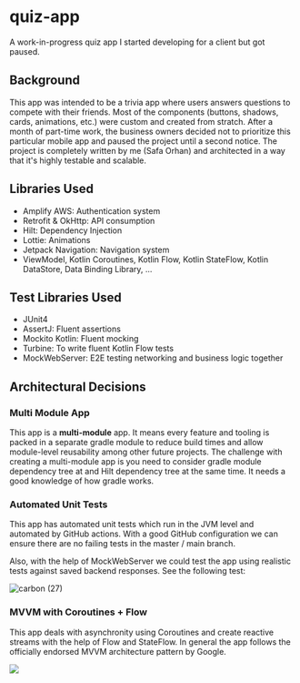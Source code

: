 # quiz-app
A work-in-progress quiz app I started developing for a client but got paused.

## Background
This app was intended to be a trivia app where users answers questions to compete with their friends. Most of the components (buttons, shadows, cards, animations, etc.) were custom and created from stratch. After a month of part-time work, the business owners decided not to prioritize this particular mobile app and paused the project until a second notice. The project is completely written by me (Safa Orhan) and architected in a way that it's highly testable and scalable.

## Libraries Used
- Amplify AWS: Authentication system
- Retrofit & OkHttp: API consumption
- Hilt: Dependency Injection
- Lottie: Animations
- Jetpack Navigation: Navigation system
- ViewModel, Kotlin Coroutines, Kotlin Flow, Kotlin StateFlow, Kotlin DataStore, Data Binding Library, ...

## Test Libraries Used
- JUnit4
- AssertJ: Fluent assertions
- Mockito Kotlin: Fluent mocking
- Turbine: To write fluent Kotlin Flow tests
- MockWebServer: E2E testing networking and business logic together

## Architectural Decisions

### Multi Module App
This app is a **multi-module** app. It means every feature and tooling is packed in a separate gradle module to reduce build times and allow module-level reusability among other future projects. The challenge with creating a multi-module app is you need to consider gradle module dependency tree at and Hilt dependency tree at the same time. It needs a good knowledge of how gradle works.

### Automated Unit Tests
This app has automated unit tests which run in the JVM level and automated by GitHub actions. With a good GitHub configuration we can ensure there are no failing tests in the master / main branch.

Also, with the help of MockWebServer we could test the app using realistic tests against saved backend responses. See the following test:

![carbon (27)](https://user-images.githubusercontent.com/4990386/131467622-46b7c275-c465-4b37-b3f3-f8c02550d891.png)

### MVVM with Coroutines + Flow
This app deals with asynchronity using Coroutines and create reactive streams with the help of Flow and StateFlow. In general the app follows the officially endorsed MVVM architecture pattern by Google.

![](https://developer.android.com/topic/libraries/architecture/images/final-architecture.png)
